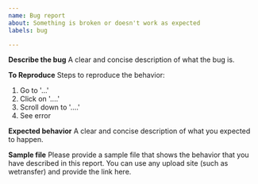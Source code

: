```yaml
---
name: Bug report
about: Something is broken or doesn't work as expected
labels: bug

---
```


<!--
SPDX-FileCopyrightText: 2021-2024 tinytag Contributors
SPDX-License-Identifier: MIT
-->

**Describe the bug**
A clear and concise description of what the bug is.

**To Reproduce**
Steps to reproduce the behavior:
1. Go to '...'
2. Click on '....'
3. Scroll down to '....'
4. See error

**Expected behavior**
A clear and concise description of what you expected to happen.

**Sample file**
Please provide a sample file that shows the behavior that you have described in this report. You can use any upload site (such as wetransfer) and provide the link here.
